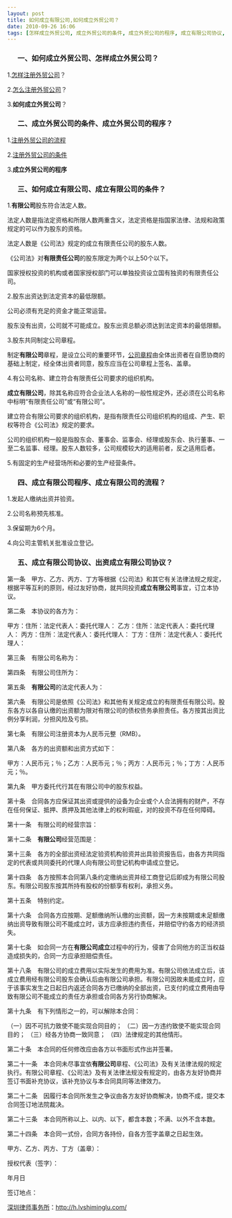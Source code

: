 ```yaml
---
layout: post
title: 如何成立有限公司,如何成立外贸公司？
date: 2010-09-26 16:06
tags: [怎样成立外贸公司, 成立外贸公司的条件, 成立外贸公司的程序, 成立有限公司协议, 成立有限公司的条件, 成立有限公司的流程, 成立有限公司程序, 注册公司, 深圳法律顾问律师]
---
```

<ol>
<h3>一、如何成立外贸公司、怎样成立外贸公司？</h3>
</ol>
1.<a href="http://h.lvshiminglu.com/law/377.html" target="_blank">怎样注册外贸公司</a>？

2.<a href="http://h.lvshiminglu.com/law/377.html" target="_blank">怎么注册外贸公司</a>？

3.<strong>如何成立外贸公司</strong>？
<ol>
<h3>二、成立外贸公司的条件、成立外贸公司的程序？</h3>
</ol>
1.<a href="http://h.lvshiminglu.com/law/376.html" target="_blank">注册外贸公司的流程</a>

2.<a href="http://h.lvshiminglu.com/law/376.html" target="_blank">注册外贸公司的条件</a>

3.<strong>成立外贸公司的程序</strong>
<ol>
<h3>三、如何成立有限公司、成立有限公司的条件？</h3>
</ol>
1.<strong>有限公司</strong>股东符合法定人数。

法定人数是指法定资格和所限人数两重含义，法定资格是指国家法律、法规和政策规定的可以作为股东的资格。

法定人数是《公司法》规定的成立有限责任公司的股东人数。

《公司法》对<strong>有限责任公司</strong>的股东限定为两个以上50个以下。

国家授权投资的机构或者国家授权部门可以单独投资设立国有独资的有限责任公司。

2.股东出资达到法定资本的最低限额。

公司必须有充足的资金才能正常运营。

股东没有出资，公司就不可能成立。股东出资总额必须达到法定资本的最低限额。

3.股东共同制定公司章程。

制定<strong>有限公司</strong>章程，是设立公司的重要环节，<a href="http://h.lvshiminglu.com/law/277.html" target="_blank">公司章程</a>由全体出资者在自愿协商的基础上制定，经全体出资者同意，股东应当在公司章程上签名、盖章。

4.有公司名称、建立符合有限责任公司要求的组织机构。

<strong>成立有限公司</strong>，除其名称应符合企业法人名称的一般性规定外，还必须在公司名称中标明“有限责任公司”或“有限公司”。

建立符合有限公司要求的组织机构，是指有限责任公司组织机构的组成、产生、职权等符合《公司法》规定的要求。

公司的组织机构一般是指股东会、董事会、监事会、经理或股东会、执行董事、一至二名监事、经理。股东人数较多，公司规模较大的适用前者，反之适用后者。

5.有固定的生产经营场所和必要的生产经营条件。
<ol>
<h3>四、成立有限公司程序、成立有限公司的流程？</h3>
</ol>
1.发起人缴纳出资并验资。

2.公司名称预先核准。

3.保留期为6个月。

4.向公司主管机关批准设立登记。
<ol>
<h3>五、成立有限公司协议、出资成立有限公司协议？</h3>
</ol>
第一条　甲方、乙方、丙方、丁方等根据《公司法》和其它有关法律法规之规定，根据平等互利的原则，经过友好协商，就共同投资<strong>成立有限公司</strong>事宜，订立本协议。

第二条　本协议的各方为：

甲方：住所：法定代表人：委托代理人：
乙方：住所：法定代表人：委托代理人：
丙方：住所：法定代表人：委托代理人：
丁方：住所：法定代表人：委托代理人：

第三条　有限公司名称为：

第四条　有限公司住所为：

第五条　<strong>有限公司</strong>的法定代表人为：

第六条　有限公司是依照《公司法》和其他有关规定成立的有限责任有限公司。股东各方以各自认缴的出资额为限对有限公司的债权债务承担责任。各方按其出资比例分享利润，分担风险及亏损。

第七条　有限公司注册资本为人民币元整（RMB）。

第八条　各方的出资额和出资方式如下：

甲方：人民币元；％；乙方：人民币元；％；丙方：人民币元；％；丁方：人民币元；％。

第九条　甲方委托代行其在有限公司中的股东权益。

第十条　合同各方应保证其出资或提供的设备为企业或个人合法拥有的财产，不存在任何保证、抵押、质押及其他法律上的权利瑕疵，对的投资不存在任何障碍。

第十一条　有限公司的经营宗旨：

第十二条　<strong>有限公司</strong>经营范围是：

第十三条　各方的全部出资经法定验资机构验资并出具验资报告后，由各方共同指定的代表或共同委托的代理人向有限公司登记机构申请成立登记。

第十四条　各方按照本合同第八条约定缴纳出资并经工商登记后即成为有限公司股东。有限公司股东按其所持有股权的份额享有权利，承担义务。

第十五条　特别约定。

第十六条　合同各方应按期、足额缴纳所认缴的出资额，因一方未按期或未足额缴纳出资导致有限公司不能成立时，该方应承担违约责任，并赔偿守约各方的经济损失。

第十七条　如合同一方在<strong>有限公司成立</strong>过程中的行为，侵害了合同他方的正当权益造成损失的，合同一方应承担赔偿责任。

第十八条　有限公司的成立费用以实际发生的费用为准。有限公司依法成立后，该成立费用经有限公司股东会确认后由有限公司承担。有限公司因故未能成立时，应于该事实发生之日起日内返还合同各方已缴纳的全部出资，已支付的成立费用由导致有限公司不能成立的责任方承担或合同各方另行协商解决。

第十九条　有下列情形之一的，可以解除本合同：

（一）因不可抗力致使不能实现合同目的；
（二）因一方违约致使不能实现合同目的；
（三）经各方协商一致同意；
（四）法律规定的其他情形。

第二十条　本合同的任何修改应由各方以书面形式作出并签署。

第二十一条　本合同未尽事宜依<strong>有限公司</strong>章程、《公司法》及有关法律法规的规定执行。有限公司章程、《公司法》及有关法律法规没有规定的，由各方友好协商并签订书面补充协议，该补充协议与本合同具同等法律效力。

第二十二条　因履行本合同所发生之争议由各方友好协商解决，协商不成，提交本合同签订地法院裁决。

第二十三条　本合同所称以上、以内、以下，都含本数；不满、以外不含本数。

第二十四条　本合同一式份，合同方各持份，自各方签字盖章之日起生效。

甲方、乙方、丙方、丁方（盖章）：

授权代表（签字）：

年月日

签订地点：

<a href="http://h.lvshiminglu.com/">深圳律师事务所</a>：<a href="http://h.lvshiminglu.com/">http://h.lvshiminglu.com/</a>

